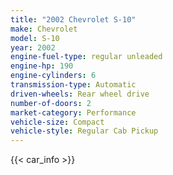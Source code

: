 ```yaml
---
title: "2002 Chevrolet S-10"
make: Chevrolet
model: S-10
year: 2002
engine-fuel-type: regular unleaded
engine-hp: 190
engine-cylinders: 6
transmission-type: Automatic
driven-wheels: Rear wheel drive
number-of-doors: 2
market-category: Performance
vehicle-size: Compact
vehicle-style: Regular Cab Pickup
---
```


{{< car_info >}}
